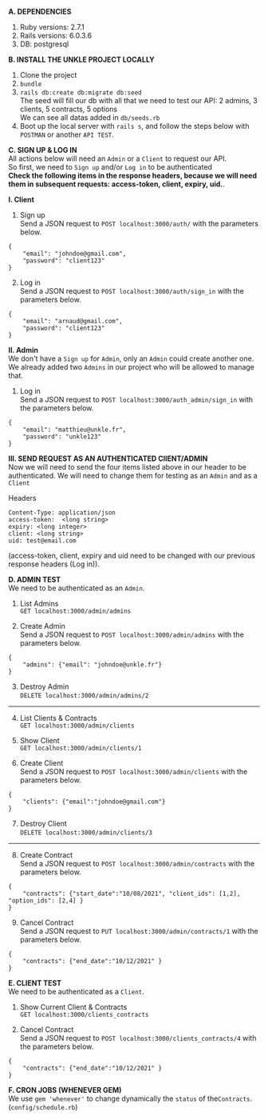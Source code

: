 <b>A. DEPENDENCIES</b><br/>
1. Ruby versions: 2.7.1<br/>
2. Rails versions: 6.0.3.6<br/>
3. DB: postgresql<br/>

<b>B. INSTALL THE UNKLE PROJECT LOCALLY</b><br/>
1. Clone the project<br/>
2. ```bundle```<br/>
3. ```rails db:create db:migrate db:seed```<br/>
The seed will fill our db with all that we need to test our API: 2 admins, 3 clients, 5 contracts, 5 options<br/>
We can see all datas added in ```db/seeds.rb```<br/>
5. Boot up the local server with ```rails s```, and follow the steps below with ```POSTMAN``` or another ```API TEST```.<br/>

<b>C. SIGN UP & LOG IN</b><br/>
All actions below will need an ```Admin``` or a ```Client``` to request our API.<br/>
So first, we need to ```Sign up``` and/or ```Log in``` to be authenticated<br/>
<b>Check the following items in the response headers, because we will need them in subsequent requests: access-token, client, expiry, uid.</b>.<br/>

<b>I. Client</b><br/>

1. Sign up<br/>
Send a JSON request to ```POST localhost:3000/auth/``` with the parameters below.<br/>
```
{
    "email": "johndoe@gmail.com",
    "password": "client123"
}
```

2. Log in<br/>
Send a JSON request to ```POST localhost:3000/auth/sign_in``` with the parameters below.<br/>
```
{
    "email": "arnaud@gmail.com",
    "password": "client123"
}
```

<b>II. Admin</b><br/>
We don't have a ```Sign up``` for ```Admin```, only an ```Admin``` could create another one.<br/>
We already added two ```Admins``` in our project who will be allowed to manage that.<br/>

1. Log in<br/>
Send a JSON request to ```POST localhost:3000/auth_admin/sign_in``` with the parameters below.<br/>
```
{
    "email": "matthieu@unkle.fr",
    "password": "unkle123"
}
```

<b>III. SEND REQUEST AS AN AUTHENTICATED ClIENT/ADMIN </b><br/>
Now we will need to send the four items listed above in our header to be authenticated. We will need to change them for testing as an ```Admin``` and as a ```Client```<br/>

Headers<br/>

```
Content-Type: application/json
access-token:  <long string>
expiry: <long integer>
client: <long string>
uid: test@email.com
```

(access-token, client, expiry and uid need to be changed with our previous response headers (Log in)).<br/>

<b>D. ADMIN TEST</b><br/>
We need to be authenticated as an ```Admin```. <br/>

1. List Admins<br/>
```GET localhost:3000/admin/admins```

2. Create Admin<br/>
Send a JSON request to ```POST localhost:3000/admin/admins``` with the parameters below.<br/>
```
{
    "admins": {"email": "johndoe@unkle.fr"}
}
```

3. Destroy Admin<br/>
```DELETE localhost:3000/admin/admins/2```

<hr/>

4. List Clients & Contracts<br/>
```GET localhost:3000/admin/clients```

5. Show Client<br/>
```GET localhost:3000/admin/clients/1```<br/>

6. Create Client<br/>
Send a JSON request to ```POST localhost:3000/admin/clients``` with the parameters below.<br/>
```
{
    "clients": {"email":"johndoe@gmail.com"}
}
```

7. Destroy Client<br/>
```DELETE localhost:3000/admin/clients/3```<br/>

<hr/>

8. Create Contract<br/>
Send a JSON request to ```POST localhost:3000/admin/contracts``` with the parameters below.<br/>
```
{
    "contracts": {"start_date":"10/08/2021", "client_ids": [1,2], "option_ids": [2,4] }
}
```
9. Cancel Contract<br/>
Send a JSON request to ```PUT localhost:3000/admin/contracts/1``` with the parameters below.<br/>
```
{
    "contracts": {"end_date":"10/12/2021" }
}
```

<b>E. CLIENT TEST</b><br/>
We need to be authenticated as a ```Client```. <br/>

1. Show Current Client & Contracts<br/>
```GET localhost:3000/clients_contracts```

2. Cancel Contract<br/>
Send a JSON request to ```POST localhost:3000/clients_contracts/4``` with the parameters below.<br/>
```
{
    "contracts": {"end_date":"10/12/2021" }
}
```

<b>F. CRON JOBS (WHENEVER GEM)</b><br/>
We use ```gem 'whenever'``` to change dynamically the ```status``` of the```Contracts```. (```config/schedule.rb```)<br/>
